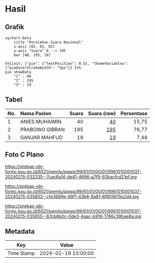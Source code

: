 # Hasil

## Grafik

```mermaid
xychart-beta
    title "Perolehan Suara Nasional"
    x-axis [01, 02, 03]
    y-axis "Suara" 0 --> 195
    bar [40, 195, 19]
```

```mermaid
%%{init: {"pie": {"textPosition": 0.5}, "themeVariables": {"pieOuterStrokeWidth": "5px"}} }%%
pie showData
    "1" : 40
    "2" : 195
    "3" : 19
```

## Tabel

| No. | Nama Paslon    | Suara | Suara (raw) | Persentase |
|:--- |:-------------- | -----:| -----------:| ----------:|
| 1   | ANIES MUHAIMIN | 40    | [40][p-1]   | 15,75      |
| 2   | PRABOWO GIBRAN | 195   | [195][p-2]  | 76,77      |
| 3   | GANJAR MAHFUD  | 19    | [19][p-3]   | 7,48       |


[p-1]: https://github.com/gigit-pemilu/pemilu-2024/blob/main/pilpres/hitung-suara/sub/99-luar-negeri/sub/61-kota-kinabalu-malaysia/sub/01-kota-kinabalu-malaysia/sub/0001-kota-kinabalu-malaysia/sub/037-ksk-026/sub/paslon-1.txt
[p-2]: https://github.com/gigit-pemilu/pemilu-2024/blob/main/pilpres/hitung-suara/sub/99-luar-negeri/sub/61-kota-kinabalu-malaysia/sub/01-kota-kinabalu-malaysia/sub/0001-kota-kinabalu-malaysia/sub/037-ksk-026/sub/paslon-2.txt
[p-3]: https://github.com/gigit-pemilu/pemilu-2024/blob/main/pilpres/hitung-suara/sub/99-luar-negeri/sub/61-kota-kinabalu-malaysia/sub/01-kota-kinabalu-malaysia/sub/0001-kota-kinabalu-malaysia/sub/037-ksk-026/sub/paslon-3.txt

## Foto C Plano

https://sirekap-obj-formc.kpu.go.id/6521/pemilu/ppwp/99/61/01/00/01/9961010001037-20240215-032335--7cac6a14-de41-4696-a7f9-93bacfcd21ef.jpg

https://sirekap-obj-formc.kpu.go.id/6521/pemilu/ppwp/99/61/01/00/01/9961010001037-20240215-035802--cfe3689e-89f1-43b8-8a81-6f809615e2d4.jpg

https://sirekap-obj-formc.kpu.go.id/6521/pemilu/ppwp/99/61/01/00/01/9961010001037-20240215-035955--87cb6b0c-0de3-4aac-b916-1786c39bae8a.jpg


## Metadata

| Key        | Value               |
| ---------- | ------------------- |
| Time Stamp | 2024-02-19 10:00:00 |



